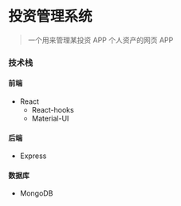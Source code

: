 # 投资管理系统

> 一个用来管理某投资 APP 个人资产的网页 APP

### 技术栈

#### 前端

- React
  - React-hooks
  - Material-UI

#### 后端

- Express

#### 数据库

- MongoDB
